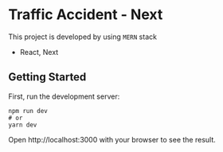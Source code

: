 # Traffic Accident - Next

This project is developed by using `MERN` stack

- React, Next

## Getting Started

First, run the development server:

```
npm run dev
# or
yarn dev
```

Open http://localhost:3000 with your browser to see the result.
